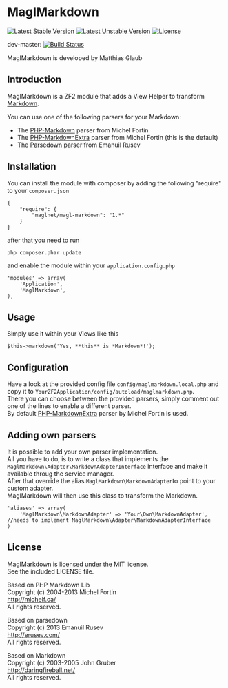 # MaglMarkdown

[![Latest Stable Version](https://poser.pugx.org/maglnet/magl-markdown/v/stable.png)](https://packagist.org/packages/maglnet/magl-markdown)
[![Latest Unstable Version](https://poser.pugx.org/maglnet/magl-markdown/v/unstable.png)](https://packagist.org/packages/maglnet/magl-markdown)
[![License](https://poser.pugx.org/maglnet/magl-markdown/license.png)](https://packagist.org/packages/maglnet/magl-markdown)

dev-master: [![Build Status](https://travis-ci.org/maglnet/MaglMarkdown.png?branch=master)](https://travis-ci.org/maglnet/MaglMarkdown)

MaglMarkdown is developed by Matthias Glaub

## Introduction

MaglMarkdown is a ZF2 module that adds a View Helper to transform [Markdown](http://daringfireball.net/projects/markdown/).

You can use one of the following parsers for your Markdown:
* The [PHP-Markdown](http://michelf.com/projects/php-markdown/) parser from Michel Fortin
* The [PHP-MarkdownExtra](http://michelf.ca/projects/php-markdown/extra/) parser from Michel Fortin (this is the default)
* The [Parsedown](http://parsedown.org/) parser from Emanuil Rusev

## Installation

You can install the module with composer by adding the following "require" to your `composer.json`

```
{
	"require": {
		"maglnet/magl-markdown": "1.*"
	}
}
```

after that you need to run
```
php composer.phar update
```

and enable the module within your `application.config.php`
```
'modules' => array(
	'Application',
	'MaglMarkdown',
),
```


## Usage

Simply use it within your Views like this

```
$this->markdown('Yes, **this** is *Markdown*!');
```

## Configuration

Have a look at the provided config file `config/maglmarkdown.local.php` and copy it to `YourZF2Application/config/autoload/maglmarkdown.php`.  
There you can choose between the provided parsers, simply comment out one of the lines to enable a different parser.  
By default [PHP-MarkdownExtra](http://michelf.ca/projects/php-markdown/extra/) parser by Michel Fortin is used.  

## Adding own parsers

It is possible to add your own parser implementation.  
All you have to do, is to write a class that implements the `MaglMarkdown\Adapter\MarkdownAdapterInterface` interface
and make it available throug the service manager.  
After that override the alias `MaglMarkdown\MarkdownAdapter`to point to your custom adapter.  
MaglMarkdown will then use this class to transform the Markdown.

```
'aliases' => array(
	'MaglMarkdown\MarkdownAdapter' => 'Your\Own\MarkdownAdapter', //needs to implement MaglMarkdown\Adapter\MarkdownAdapterInterface
)
```

## License

MaglMarkdown is licensed under the MIT license.  
See the included LICENSE file.

Based on PHP Markdown Lib  
Copyright (c) 2004-2013 Michel Fortin  
http://michelf.ca/  
All rights reserved.  

Based on parsedown  
Copyright (c) 2013 Emanuil Rusev  
http://erusev.com/  
All rights reserved.  

Based on Markdown  
Copyright (c) 2003-2005 John Gruber  
http://daringfireball.net/  
All rights reserved.  


